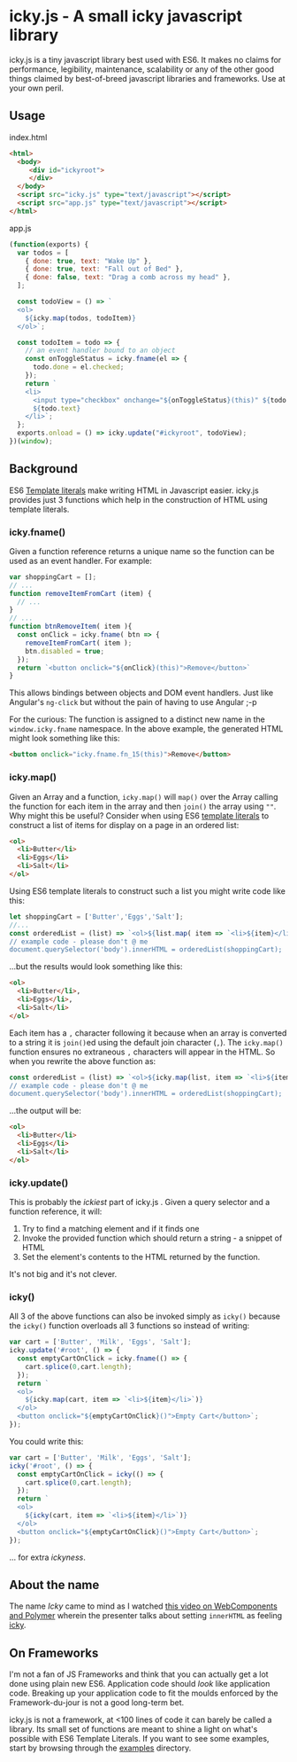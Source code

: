 # icky.js - A small icky javascript library

icky.js is a tiny javascript library best used with ES6. It makes no claims for performance, legibility, maintenance, scalability or any of the other good things claimed by best-of-breed javascript libraries and frameworks. Use at your own peril.

## Usage

index.html  

```html
<html>
  <body>
     <div id="ickyroot">
     </div>
  </body>
  <script src="icky.js" type="text/javascript"></script>
  <script src="app.js" type="text/javascript"></script>
</html>
```

app.js

```javascript
(function(exports) {
  var todos = [
    { done: true, text: "Wake Up" }, 
    { done: true, text: "Fall out of Bed" },
    { done: false, text: "Drag a comb across my head" },
  ];

  const todoView = () => `
  <ol>
    ${icky.map(todos, todoItem)}
  </ol>`;

  const todoItem = todo => {
    // an event handler bound to an object
    const onToggleStatus = icky.fname(el => {
      todo.done = el.checked;
    });
    return `
    <li>
      <input type="checkbox" onchange="${onToggleStatus}(this)" ${todo.done ? "checked" : ""} /> 
      ${todo.text}
    </li>`;
  };
  exports.onload = () => icky.update("#ickyroot", todoView);
})(window);
```

## Background

ES6 [Template literals][tl] make writing HTML in Javascript easier. icky.js provides just 3 functions which help in the construction of HTML using template literals.

### icky.fname()

Given a function reference returns a unique name so the function can be used as an event handler. For example:  

```javascript
var shoppingCart = [];
// ...
function removeItemFromCart (item) {
  // ... 
}
// ...
function btnRemoveItem( item ){
  const onClick = icky.fname( btn => {
    removeItemFromCart( item );
    btn.disabled = true;
  });
  return `<button onclick="${onClick}(this)">Remove</button>`
}
```
This allows bindings between objects and DOM event handlers. Just like Angular's `ng-click`  but without the pain of having to use Angular ;-p

For the curious: The function is assigned to a distinct new name in the `window.icky.fname` namespace. In the above example, the generated HTML might look something like this:

```html
<button onclick="icky.fname.fn_15(this)">Remove</button>
```

### icky.map()

Given an Array and a function, `icky.map()` will `map()` over the Array calling the function for each item in the array and then `join()` the array using `""`. Why might this be useful? Consider when using ES6 [template literals][tl] to construct a list of items for display on a page in an ordered list:

```html
<ol>
  <li>Butter</li>
  <li>Eggs</li>
  <li>Salt</li>
</ol>
```

Using ES6 template literals to construct such a list you might write code like this:

```javascript
let shoppingCart = ['Butter','Eggs','Salt'];
//...
const orderedList = (list) => `<ol>${list.map( item => `<li>${item}</li>` )}</ol>
// example code - please don't @ me
document.querySelector('body').innerHTML = orderedList(shoppingCart);
```

...but the results would look something like this:

```html
<ol>
  <li>Butter</li>,
  <li>Eggs</li>,
  <li>Salt</li>
</ol>
```

Each item has a `,` character following it because when an array is converted to a string it is `join()`ed using the default join character (`,`). The `icky.map()` function ensures no extraneous `,` characters will appear in the HTML. So when you rewrite the above function as:

```javascript
const orderedList = (list) => `<ol>${icky.map(list, item => `<li>${item}</li>` )}</ol>
// example code - please don't @ me
document.querySelector('body').innerHTML = orderedList(shoppingCart);
```

...the output will be:

```html
<ol>
  <li>Butter</li>
  <li>Eggs</li>
  <li>Salt</li>
</ol>
```

### icky.update()

This is probably the _ickiest_ part of icky.js . Given a query selector and a function reference, it will:

1. Try to find a matching element and if it finds one
2. Invoke the provided function which should return a string - a snippet of HTML 
3. Set the element's contents to the HTML returned by the function.

It's not big and it's not clever.

### icky()

All 3 of the above functions can also be invoked simply as `icky()` because the `icky()` function overloads all 3 functions so instead of writing:

```javascript
var cart = ['Butter', 'Milk', 'Eggs', 'Salt'];
icky.update('#root', () => {
  const emptyCartOnClick = icky.fname(() => {
    cart.splice(0,cart.length);
  });
  return `
  <ol>
    ${icky.map(cart, item => `<li>${item}</li>`)}
  </ol>
  <button onclick="${emptyCartOnClick}()">Empty Cart</button>`;
});
```

You could write this:

```javascript
var cart = ['Butter', 'Milk', 'Eggs', 'Salt'];
icky('#root', () => {
  const emptyCartOnClick = icky(() => {
    cart.splice(0,cart.length);
  });
  return `
  <ol>
    ${icky(cart, item => `<li>${item}</li>`)}
  </ol>
  <button onclick="${emptyCartOnClick}()">Empty Cart</button>`;
});
```

... for extra _ickyness_. 

## About the name

The name _Icky_ came to mind as I watched [this video on WebComponents and Polymer][wcp] wherein the presenter talks about setting `innerHTML` as feeling [icky][dic].

## On Frameworks

I'm not a fan of JS Frameworks and think that you can actually get a lot done using plain new ES6. Application code should _look_ like application code. Breaking up your application code to fit the moulds enforced by the Framework-du-jour is not a good long-term bet.

icky.js is not a framework, at <100 lines of code it can barely be called a library. Its small set of functions are meant to shine a light on what's possible with ES6 Template Literals. If you want to see some examples, start by browsing through the [examples][ex] directory.


[tl]: https://developer.mozilla.org/en-US/docs/Web/JavaScript/Reference/Template_literals
[wcp]: https://www.youtube.com/watch?v=3QLmAm9xtnU
[dic]: https://dictionary.cambridge.org/dictionary/english/icky
[ex]: ../../tree/master/examples